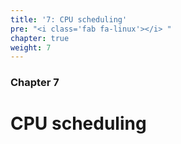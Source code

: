 ```yaml
---
title: '7: CPU scheduling'
pre: "<i class='fab fa-linux'></i> "
chapter: true
weight: 7
---
```


### Chapter 7

# CPU scheduling
